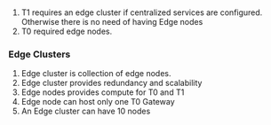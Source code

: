 ###
1. T1 requires an edge cluster if centralized services are configured. Otherwise there is no need of having Edge nodes
2. T0 required edge nodes.

### Edge Clusters
1. Edge cluster is collection of edge nodes.
2. Edge cluster provides redundancy and scalability
3. Edge nodes provides compute for T0 and T1
4. Edge node can host only one T0 Gateway
5. An Edge cluster can have 10 nodes
